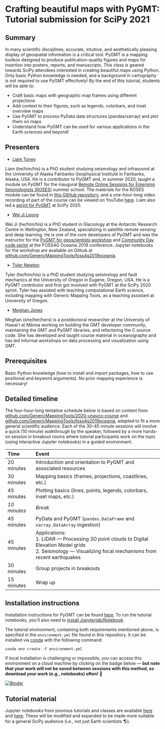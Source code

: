 # Crafting beautiful maps with PyGMT: Tutorial submission for SciPy 2021

<!--
**16 February 2021**  
Tutorial submission deadline

**30 April 2021**  
Tutorial speakers and schedule announced

**11 June 2021**  
Final submission of tutorial materials, software version numbers, and test
scripts

**12–13 July 2021**  
SciPy 2021 tutorials

From the
[SciPy webpage on tutorials](https://www.scipy2021.scipy.org/tutorials), the
following is required:
-->

## Summary

<!--
> A description of the tutorial, suitable for posting on the SciPy website for
  attendees to view. It should include the target audience, the expected level
  of knowledge prior to the class, and the goals of the class.
-->

In many scientific disciplines, accurate, intuitive, and aesthetically pleasing
display of geospatial information is a critical tool. PyGMT is a mapping toolbox
designed to produce publication-quality figures and maps for insertion into posters,
reports, and manuscripts. This class is geared towards SciPy attendees interested in
creating beautiful maps using Python. Only basic Python knowledge is needed, and a
background in cartography is not required to use PyGMT effectively! By the end of
this tutorial, students will be able to:

* Craft basic maps with geographic map frames using different projections
* Add context to their figures, such as legends, colorbars, and inset overview maps
* Use PyGMT to process PyData data structures (pandas/xarray) and plot them on maps
* Understand how PyGMT can be used for various applications in the Earth sciences and
  beyond!
  
## Presenters

<!--
> A short bio of the presenter or team members, containing a description of
  past experiences as a trainer/teacher/speaker, and (ideally) links to videos
  of these experiences if available.
-->

* [Liam Toney](https://liam.earth/)

Liam (he/him/his) is a PhD student studying seismology and infrasound at the
University of Alaska Fairbanks Geophysical Institute in Fairbanks, Alaska, USA.
He is a contributor to PyGMT and, in summer 2020, taught a module on PyGMT for
the inaugural
[Remote Online Sessions for Emerging Seismologists (ROSES)](https://www.iris.edu/hq/inclass/course/roses)
summer school. The materials for the ROSES module can be found in
[this GitHub repository](https://github.com/fdannemanndugick/roses2020), and a
one-hour-long video recording of part of the course can be viewed on YouTube
[here](https://youtu.be/SSIGJEe0BIk). Liam also led a
[sprint for PyGMT](https://github.com/GenericMappingTools/pygmt/issues?q=label%3Ascipy-sprint)
at SciPy 2020.

* [Wei Ji Leong](https://github.com/weiji14)

Wei Ji (he/him/his) is a PhD student in Glaciology at the Antarctic Research
Centre in Wellington, New Zealand, specializing in satellite remote sensing and
deep learning. He is one of the core developers of PyGMT and was the instructor
for the
[PyGMT for geoscientists workshop](https://2019.foss4g-oceania.org/schedule/2019-11-12?sessionId=SPGUQV)
and [Community Day code sprint](https://2019.foss4g-oceania.org/community-day)
at the FOSS4G Oceania 2019 conference. Jupyter notebooks for the workshop are
available on Github at
[github.com/GenericMappingTools/foss4g2019oceania](https://github.com/GenericMappingTools/foss4g2019oceania).

* [Tyler Newton](http://tnewton.com/)

Tyler (he/him/his) is a PhD student studying seismology and fault mechanics at
the University of Oregon in Eugene, Oregon, USA. He is a PyGMT contributor and
first got involved with PyGMT at the SciPy 2020 sprint. Tyler has assisted with
teaching computational Earth science, including mapping with Generic Mapping Tools,
as a teaching assistant at University of Oregon. 

* [Meghan Jones]( https://github.com/meghanrjones)

Meghan (she/her/hers) is a postdoctoral researcher at the University of Hawai'i
at Mānoa working on building the GMT developer community, maintaining the GMT
and PyGMT libraries, and refactoring the C source code. She has developed and
taught course material in oceanography and has led informal workshops on data
processing and visualization using GMT.

## Prerequisites

<!--
A list of prerequisite skills expected of attendees, so that participants can
  choose level appropriate tutorials.
-->

Basic Python knowledge (how to install and import packages, how to use positional
and keyword arguments). No prior mapping experience is necessary!

## Detailed timeline

<!--
> A more detailed outline of the tutorial content, including the duration of
  each part and exercise sessions. Please include a description of how you plan
  to make the tutorial hands-on.
-->
  
The four-hour-long tentative schedule below is based on content from
[github.com/GenericMappingTools/2020-unavco-course](https://github.com/GenericMappingTools/2020-unavco-course)
and
[github.com/GenericMappingTools/foss4g2019oceania](https://github.com/GenericMappingTools/foss4g2019oceania), adapted to fit a more general scientific audience.
Each of the 30–45 minute sessions will involve a quick (10 minute) walkthrough by
the speaker, followed by a more hands-on session in breakout rooms where tutorial
participants work on the topic (using interactive Jupyter notebooks) in a guided
environment.

| Time         | Event                                                                  |
|:-------------|:-----------------------------------------------------------------------|
| 20 minutes   | Introduction and orientation to PyGMT and associated resources         |
| 30 minutes   | Mapping basics (frames, projections, coastlines, etc.)                 |
| 45 minutes   | Plotting basics (lines, points, legends, colorbars, inset maps, etc.)  |
| *10 minutes* | *Break*                                                                |
| 45 minutes   | PyData and PyGMT (`pandas.DataFrame` and `xarray.DataArray` ingestion) |
| 45 minutes   | Applications: <br> 1. LiDAR — Processing 3D point clouds to Digital Elevation Model grids <br> 2. Seismology — Visualizing focal mechanisms from recent earthquakes |
| 30 minutes   | Group projects in breakouts                                            |
| 15 minutes   | Wrap up                                                                |

## Installation instructions

<!--
> Detailed installation instructions for various common Python environments so
  that attendees can have everything ready for participating before heading to
  SciPy.
-->

Installation instructions for PyGMT can be found
[here](https://www.pygmt.org/latest/install.html). To run the tutorial
notebooks, you'll also need to
[install Jupyterlab/Notebook](https://jupyter.org/install).

The tutorial environment, containing both requirements mentioned above, is specified
in the `environment.yml` file found in this repository. It can be installed via
[conda](https://docs.conda.io/en/latest/) with the following command:
```
conda env create -f environment.yml
```

If local installation is challenging or impossible, you can access this environment
on a cloud machine by clicking on the badge below — **but note that your work will
not be saved between sessions with this method, so download your work (e.g.,
notebooks) often!** 🚨

[![Binder](https://binder.pangeo.io/badge_logo.svg)](https://binder.pangeo.io/v2/gh/GenericMappingTools/scipy2021/main)

## Tutorial material

<!--
> If available, the tutorial notes, slides, exercise files, and IPython
  notebooks, even if they are preliminary.
-->

Jupyter notebooks from previous tutorials and classes are available
[here](https://github.com/GenericMappingTools/foss4g2019oceania) and
[here](https://github.com/fdannemanndugick/roses2020/tree/master/unit08).
These will be modified and expanded to be made more suitable for a general SciPy
audience (i.e., not just Earth scientists 🌎).
